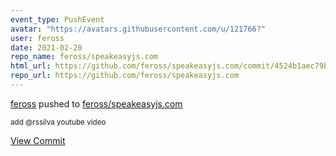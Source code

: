 ```yaml
---
event_type: PushEvent
avatar: "https://avatars.githubusercontent.com/u/121766?"
user: feross
date: 2021-02-20
repo_name: feross/speakeasyjs.com
html_url: https://github.com/feross/speakeasyjs.com/commit/4524b1aec79bd088ba22f283d65d793865140eda
repo_url: https://github.com/feross/speakeasyjs.com
---
```


<a href='https://github.com/feross' target='_blank'>feross</a> pushed to <a href='https://github.com/feross/speakeasyjs.com' target='_blank'>feross/speakeasyjs.com</a>

<small>add @rssilva youtube video</small>

<a href='https://github.com/feross/speakeasyjs.com/commit/4524b1aec79bd088ba22f283d65d793865140eda' target='_blank'>View Commit</a>